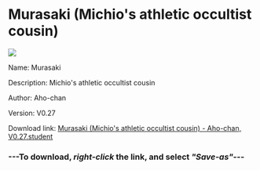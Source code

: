 # Murasaki (Michio's athletic occultist cousin)

<img src = "https://raw.githubusercontent.com/Arbiter1223/Koukou-Gurashi-Custom-Students/master/Students/Files/Murasaki%20(Michio's%20athletic%20occultist%20cousin).png">

Name: Murasaki

Description: Michio's athletic occultist cousin

Author: Aho-chan

Version: V0.27

Download link: <a href="https://raw.githubusercontent.com/Arbiter1223/Koukou-Gurashi-Custom-Students/master/Students/Files/Murasaki%20(Michio's%20athletic%20occultist%20cousin)%20-%20Aho-chan%2C%20V0.27.student">Murasaki (Michio's athletic occultist cousin) - Aho-chan, V0.27.student</a>

### ---**To download, _right-click_ the link, and select _"Save-as"_**---

